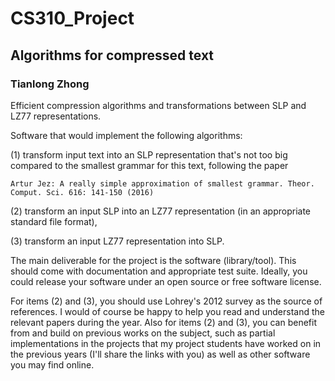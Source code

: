 # CS310_Project
## Algorithms for compressed text
### Tianlong Zhong 

Efficient compression algorithms and transformations between SLP and LZ77 representations.

Software that would implement the following algorithms:

(1) transform input text into an SLP representation that's not too big compared to the smallest grammar for this text, following the paper

    Artur Jez: A really simple approximation of smallest grammar. Theor. Comput. Sci. 616: 141-150 (2016)

(2) transform an input SLP into an LZ77 representation (in an appropriate standard file format),

(3) transform an input LZ77 representation into SLP.

The main deliverable for the project is the software (library/tool). This
should come with documentation and appropriate test suite. Ideally, you
could release your software under an open source or free software license.

For items (2) and (3), you should use Lohrey's 2012 survey as the source
of references. I would of course be happy to help you read and understand
the relevant papers during the year. Also for items (2) and (3), you can
benefit from and build on previous works on the subject, such as
partial implementations in the projects that my project students have
worked on in the previous years (I'll share the links with you) as well
as other software you may find online.

